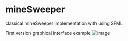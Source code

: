 # mineSweeper
classical mineSweeper implementation with using SFML

First version graphical interface example
![image](https://user-images.githubusercontent.com/56220925/145170648-19422932-ddfa-4edf-b44f-33e1e22d3421.png)
